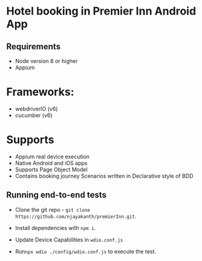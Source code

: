# Hotel booking in Premier Inn Android App

## Requirements

- Node version 8 or higher
- Appium

# Frameworks:
- webdriverIO (v6)
- cucumber (v6)

# Supports
- Appium real device execution
- Native Android and iOS apps
- Supports Page Object Model
- Contains booking journey Scenarios written in Declarative style of BDD

## Running end-to-end tests

- Clone the git repo - `git clone https://github.com/njayakanth/premierInn.git`. 

- Install dependencies with `npm i`.

- Update Device Capabilities in `wdio.conf.js`

- Run`npx wdio ./config/wdio.conf.js` to execute the test.
